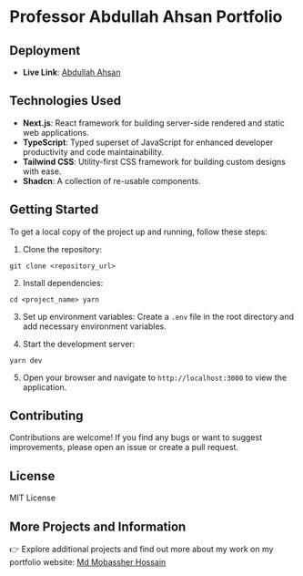 # Professor Abdullah Ahsan Portfolio

## Deployment

- **Live Link**: [Abdullah Ahsan]()

## Technologies Used

- **Next.js**: React framework for building server-side rendered and static web applications.
- **TypeScript**: Typed superset of JavaScript for enhanced developer productivity and code maintainability.
- **Tailwind CSS**: Utility-first CSS framework for building custom designs with ease.
- **Shadcn**: A collection of re-usable components.

## Getting Started

To get a local copy of the project up and running, follow these steps:

1. Clone the repository:

```
git clone <repository_url>
```

2. Install dependencies:

```
cd <project_name> yarn
```

3. Set up environment variables:
   Create a `.env` file in the root directory and add necessary environment variables.

4. Start the development server:

```
yarn dev
```

5. Open your browser and navigate to `http://localhost:3000` to view the application.

## Contributing

Contributions are welcome! If you find any bugs or want to suggest improvements, please open an issue or create a pull request.

## License

MIT License

## More Projects and Information

👉 Explore additional projects and find out more about my work on my portfolio website: [Md Mobassher Hossain](https://dev-mobassher.web.app)
